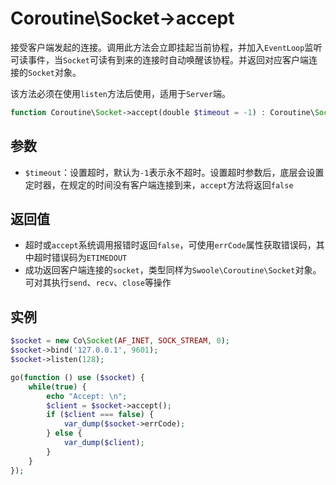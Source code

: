 # Coroutine\Socket->accept

接受客户端发起的连接。调用此方法会立即挂起当前协程，并加入`EventLoop`监听可读事件，当`Socket`可读有到来的连接时自动唤醒该协程。并返回对应客户端连接的`Socket`对象。

该方法必须在使用`listen`方法后使用，适用于`Server`端。

```php
function Coroutine\Socket->accept(double $timeout = -1) : Coroutine\Socket | false;
```

参数
----
* `$timeout`：设置超时，默认为`-1`表示永不超时。设置超时参数后，底层会设置定时器，在规定的时间没有客户端连接到来，`accept`方法将返回`false`

返回值
----
* 超时或`accept`系统调用报错时返回`false`，可使用`errCode`属性获取错误码，其中超时错误码为`ETIMEDOUT`
* 成功返回客户端连接的`socket`，类型同样为`Swoole\Coroutine\Socket`对象。可对其执行`send`、`recv`、`close`等操作

实例
----
```php
$socket = new Co\Socket(AF_INET, SOCK_STREAM, 0);
$socket->bind('127.0.0.1', 9601);
$socket->listen(128);

go(function () use ($socket) {
    while(true) {
        echo "Accept: \n";
        $client = $socket->accept();
		if ($client === false) {
			var_dump($socket->errCode);
		} else {
			var_dump($client);
		}
    }
});
```